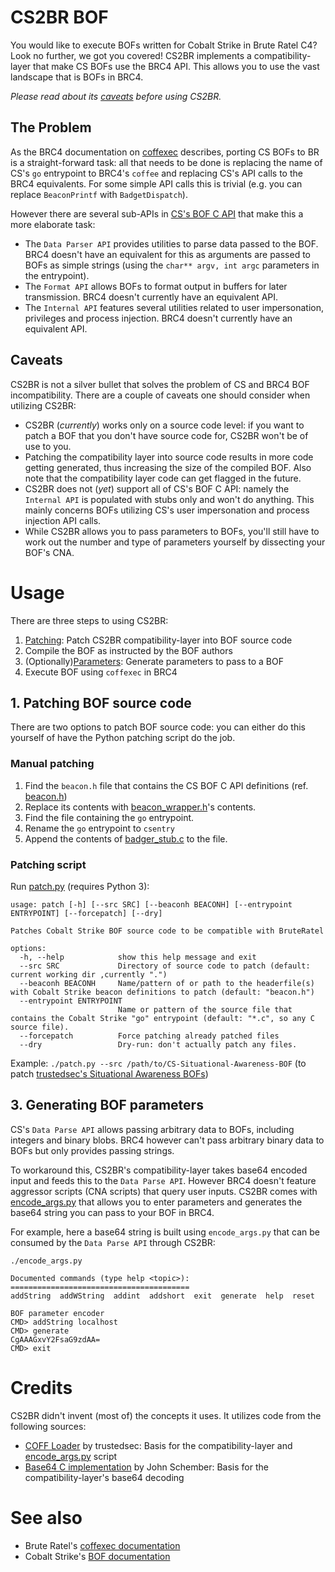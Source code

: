 # CS2BR BOF

You would like to execute BOFs written for Cobalt Strike in Brute Ratel C4? Look no further, we got you covered! CS2BR implements a compatibility-layer that make CS BOFs use the BRC4 API. This allows you to use the vast landscape that is BOFs in BRC4.

_Please read about its [caveats](#caveats) before using CS2BR._

## The Problem

As the BRC4 documentation on [coffexec](https://bruteratel.com/tabs/badger/commands/coffexec/) describes, porting CS BOFs to BR is a straight-forward task: all that needs to be done is replacing the name of CS's `go` entrypoint to BRC4's `coffee` and replacing CS's API calls to the BRC4 equivalents. For some simple API calls this is trivial (e.g. you can replace `BeaconPrintf` with `BadgetDispatch`).

However there are several sub-APIs in [CS's BOF C API](https://hstechdocs.helpsystems.com/manuals/cobaltstrike/current/userguide/content/topics/beacon-object-files_main.htm) that make this a more elaborate task:

* The `Data Parser API` provides utilities to parse data passed to the BOF. BRC4 doesn't have an equivalent for this as arguments are passed to BOFs as simple strings (using the `char** argv, int argc` parameters in the entrypoint).
* The `Format API` allows BOFs to format output in buffers for later transmission. BRC4 doesn't currently have an equivalent API.
* The `Internal API` features several utilities related to user impersonation, privileges and process injection. BRC4 doesn't currently have an equivalent API.

## Caveats

CS2BR is not a silver bullet that solves the problem of CS and BRC4 BOF incompatibility. There are a couple of caveats one should consider when utilizing CS2BR:

* CS2BR (*currently*) works only on a source code level: if you want to patch a BOF that you don't have source code for, CS2BR won't be of use to you.
* Patching the compatibility layer into source code results in more code getting generated, thus increasing the size of the compiled BOF. Also note that the compatibility layer code can get flagged in the future.
* CS2BR does not (*yet*) support all of CS's BOF C API: namely the `Internal API` is populated with stubs only and won't do anything. This mainly concerns BOFs utilizing CS's user impersonation and process injection API calls.
* While CS2BR allows you to pass parameters to BOFs, you'll still have to work out the number and type of parameters yourself by dissecting your BOF's CNA.

# Usage

There are three steps to using CS2BR:

1. [Patching](#1-patching-bof-source-code): Patch CS2BR compatibility-layer into BOF source code
2. Compile the BOF as instructed by the BOF authors
3. (Optionally)[Parameters](#3-generating-bof-parameters): Generate parameters to pass to a BOF
4. Execute BOF using `coffexec` in BRC4

## 1. Patching BOF source code

There are two options to patch BOF source code: you can either do this yourself of have the Python patching script do the job.

### Manual patching

1. Find the `beacon.h` file that contains the CS BOF C API definitions (ref. [beacon.h](https://hstechdocs.helpsystems.com/manuals/cobaltstrike/current/userguide/content/beacon.h))
2. Replace its contents with [beacon_wrapper.h](beacon_wrapper.h)'s contents.
3. Find the file containing the `go` entrypoint.
4. Rename the `go` entrypoint to `csentry`
5. Append the contents of [badger_stub.c](badger_stub.c) to the file.

### Patching script

Run [patch.py](patch.py) (requires Python 3):

```
usage: patch [-h] [--src SRC] [--beaconh BEACONH] [--entrypoint ENTRYPOINT] [--forcepatch] [--dry]

Patches Cobalt Strike BOF source code to be compatible with BruteRatel

options:
  -h, --help            show this help message and exit
  --src SRC             Directory of source code to patch (default: current working dir ,currently ".")
  --beaconh BEACONH     Name/pattern of or path to the headerfile(s) with Cobalt Strike beacon definitions to patch (default: "beacon.h")
  --entrypoint ENTRYPOINT
                        Name or pattern of the source file that contains the Cobalt Strike "go" entrypoint (default: "*.c", so any C source file).
  --forcepatch          Force patching already patched files
  --dry                 Dry-run: don't actually patch any files.
```

Example: `./patch.py --src /path/to/CS-Situational-Awareness-BOF` (to patch [trustedsec's Situational Awareness BOFs](https://github.com/trustedsec/CS-Situational-Awareness-BOF))

## 3. Generating BOF parameters

CS's `Data Parse API` allows passing arbitrary data to BOFs, including integers and binary blobs. BRC4 however can't pass arbitrary binary data to BOFs but only provides passing strings. 

To workaround this, CS2BR's compatibility-layer takes base64 encoded input and feeds this to the `Data Parse API`. However BRC4 doesn't feature aggressor scripts (CNA scripts) that query user inputs. CS2BR comes with [encode_args.py](encode_args.py) that allows you to enter parameters and generates the base64 string you can pass to your BOF in BRC4.

For example, here a base64 string is built using `encode_args.py` that can be consumed by the `Data Parse API` through CS2BR:

```
./encode_args.py

Documented commands (type help <topic>):
========================================
addString  addWString  addint  addshort  exit  generate  help  reset

BOF parameter encoder
CMD> addString localhost
CMD> generate
CgAAAGxvY2FsaG9zdAA=
CMD> exit
```


# Credits

CS2BR didn't invent (most of) the concepts it uses. It utilizes code from the following sources:

* [COFF Loader](https://github.com/trustedsec/COFFLoader) by trustedsec: Basis for the compatibility-layer and [encode_args.py](encode_args.py) script
* [Base64 C implementation](https://nachtimwald.com/2017/11/18/base64-encode-and-decode-in-c/) by John Schember: Basis for the compatibility-layer's base64 decoding

# See also

* Brute Ratel's [coffexec documentation](https://bruteratel.com/tabs/badger/commands/coffexec/)
* Cobalt Strike's [BOF documentation](https://hstechdocs.helpsystems.com/manuals/cobaltstrike/current/userguide/content/topics/beacon-object-files_main.htm)